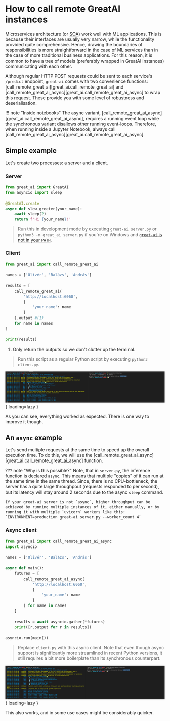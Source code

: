 # How to call remote GreatAI instances

Microservices architecture (or [SOA](https://en.wikipedia.org/wiki/Service-oriented_architecture)) work well with ML applications. This is because their interfaces are usually very narrow, while the functionality provided quite comprehensive. Hence, drawing the boundaries of responsibilities is more straightforward in the case of ML services than in the case of more traditional business applications. For this reason, it is common to have a tree of models (preferably wrapped in GreatAI instances) communicating with each other.

Although regular HTTP POST requests could be sent to each service's `/predict` endpoint, `great-ai` comes with two convenience functions: [call_remote_great_ai][great_ai.call_remote_great_ai] and [call_remote_great_ai_async][great_ai.call_remote_great_ai_async] to wrap this request. These provide you with some level of robustness and deserialisation.

!!! note "Inside notebooks"
    The async variant, [call_remote_great_ai_async][great_ai.call_remote_great_ai_async], requires a running event loop while the synchronous variant disallows other running event-loops. Therefore, when running inside a Jupyter Notebook, always call [call_remote_great_ai_async][great_ai.call_remote_great_ai_async].

## Simple example

Let's create two processes: a server and a client.

### Server

```python title="server.py"
from great_ai import GreatAI
from asyncio import sleep

@GreatAI.create
async def slow_greeter(your_name):
    await sleep(2)
    return f'Hi {your_name}!'
```
> Run this in development mode by executing `great-ai server.py` or `python3 -m great_ai server.py` if you're on Windows and [`great-ai` is not in your `PATH`](/how-to-guides/install).

### Client

```python title="client.py"
from great_ai import call_remote_great_ai

names = ['Olivér', 'Balázs', 'András']

results = [
    call_remote_great_ai(
        'http://localhost:6060',
        {
            'your_name': name
        }
    ).output #(1)
    for name in names
]

print(results)
```
1.  Only return the outputs so we don't clutter up the terminal.

> Run this script as a regular Python script by executing `python3 client.py`.

![screenshot of result](/media/remote-sync.png){ loading=lazy }

As you can see, everything worked as expected. There is one way to improve it though.
## An `async` example

Let's send multiple requests at the same time to speed up the overall execution time. To do this, we will use the [call_remote_great_ai_async][great_ai.call_remote_great_ai_async] function.

??? note "Why is this possible?"
    Note, that in `server.py`, the inference function is declared `async`. This means that multiple "copies" of it can run at the same time in the same thread. Since, there is no CPU-bottleneck, the server has a quite large throughpout (requests responded to per second), but its latency will stay around 2 seconds due to the async `sleep` command.

    If your great-ai server is not `async`, higher throughput can be achieved by running multiple instances of it, either manually, or by running it with multiple `uvicorn` workers like this: `ENVIRONMENT=production great-ai server.py --worker_count 4`

### Async client

```python title="async-client.py"
from great_ai import call_remote_great_ai_async
import asyncio

names = ['Olivér', 'Balázs', 'András']

async def main():
    futures = [
        call_remote_great_ai_async(
            'http://localhost:6060',
            {
                'your_name': name
            }
        ) for name in names
    ]
    
    results = await asyncio.gather(*futures)
    print([r.output for r in results])

asyncio.run(main())
```

> Replace `client.py` with this async client. Note that even though async support is significantly more streamlined in recent Python versions, it still requires a bit more boilerplate than its synchronous counterpart.

![screenshot of result](/media/remote-async.png){ loading=lazy }

This also works, and in some use cases might be considerably quicker.
